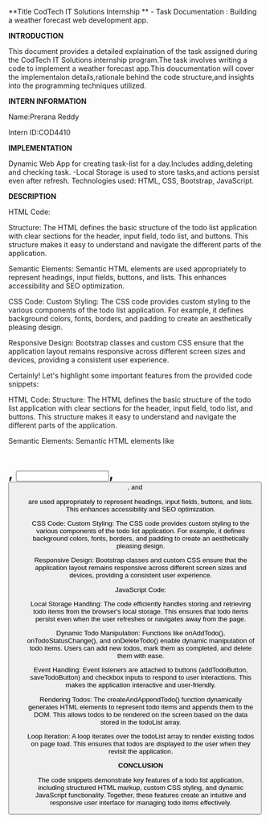 **Title CodTech IT Solutions Internship ** - Task Documentation : Building a weather forecast web development app.

**INTRODUCTION**

This document provides a detailed explaination of the task assigned during the CodTech IT Solutions internship program.The task involves writing a code to implement a weather forecast app.This doucumentation will cover the implementaion details,rationale behind the code structure,and insights into the programming techniques utilized.

**INTERN INFORMATION**

Name:Prerana Reddy

Intern ID:COD4410

**IMPLEMENTATION**

Dynamic Web App for creating task-list for a day.Includes adding,deleting and checking task. -Local Storage is used to store tasks,and actions persist even after refresh. Technologies used: HTML, CSS, Bootstrap, JavaScript.

**DESCRIPTION**

HTML Code:

Structure: The HTML defines the basic structure of the todo list application with clear sections for the header, input field, todo list, and buttons. This structure makes it easy to understand and navigate the different parts of the application.

Semantic Elements: Semantic HTML elements are used appropriately to represent headings, input fields, buttons, and lists. This enhances accessibility and SEO optimization.

CSS Code:
Custom Styling: The CSS code provides custom styling to the various components of the todo list application. For example, it defines background colors, fonts, borders, and padding to create an aesthetically pleasing design.

Responsive Design: Bootstrap classes and custom CSS ensure that the application layout remains responsive across different screen sizes and devices, providing a consistent user experience.


Certainly! Let's highlight some important features from the provided code snippets:

HTML Code:
Structure: The HTML defines the basic structure of the todo list application with clear sections for the header, input field, todo list, and buttons. This structure makes it easy to understand and navigate the different parts of the application.

Semantic Elements: Semantic HTML elements like <h1>, <input>, <button>, and <ul> are used appropriately to represent headings, input fields, buttons, and lists. This enhances accessibility and SEO optimization.

CSS Code:
Custom Styling: The CSS code provides custom styling to the various components of the todo list application. For example, it defines background colors, fonts, borders, and padding to create an aesthetically pleasing design.

Responsive Design: Bootstrap classes and custom CSS ensure that the application layout remains responsive across different screen sizes and devices, providing a consistent user experience.

JavaScript Code:

Local Storage Handling: The code efficiently handles storing and retrieving todo items from the browser's local storage. This ensures that todo items persist even when the user refreshes or navigates away from the page.

Dynamic Todo Manipulation: Functions like onAddTodo(), onTodoStatusChange(), and onDeleteTodo() enable dynamic manipulation of todo items. Users can add new todos, mark them as completed, and delete them with ease.

Event Handling: Event listeners are attached to buttons (addTodoButton, saveTodoButton) and checkbox inputs to respond to user interactions. This makes the application interactive and user-friendly.

Rendering Todos: The createAndAppendTodo() function dynamically generates HTML elements to represent todo items and appends them to the DOM. This allows todos to be rendered on the screen based on the data stored in the todoList array.

Loop Iteration: A loop iterates over the todoList array to render existing todos on page load. This ensures that todos are displayed to the user when they revisit the application.

**CONCLUSION**

The code snippets demonstrate key features of a todo list application, including structured HTML markup, custom CSS styling, and dynamic JavaScript functionality. Together, these features create an intuitive and responsive user interface for managing todo items effectively.






